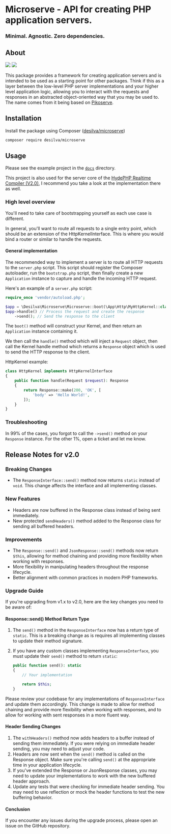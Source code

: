 # Microserve - API for creating PHP application servers.

### Minimal. Agnostic. Zero dependencies.

## About

![](https://img.shields.io/packagist/dt/desilva/microserve)
![](https://img.shields.io/packagist/v/desilva/microserve)

This package provides a framework for creating application servers and is intended to be
used as a starting point for other packages. Think if this as a layer between the low-level
PHP server implementations and your higher level application logic, allowing you to interact
with the requests and responses in an abstracted object-oriented way that you may be used to.
The name comes from it being based on [Pikoserve](https://github.com/caendesilva/pikoserve).

## Installation
Install the package using Composer ([desilva/microserve](https://packagist.org/packages/desilva/microserve))

```bash
composer require desilva/microserve
```

## Usage

Please see the example project in the [`docs`](docs/installation.md) directory.

This project is also used for the server core of the [HydePHP Realtime Compiler (V2.0)](https://github.com/hydephp/realtime-compiler),
I recommend you take a look at the implementation there as well.

### High level overview

You'll need to take care of bootstrapping yourself as each use case is different.

In general, you'll want to route all requests to a single entry point, which should
be an extension of the HttpKernelInterface. This is where you would bind a router
or similar to handle the requests.

#### General implementation

The recommended way to implement a server is to route all HTTP requests to the `server.php` script.
This script should register the Composer autoloader, run the `bootstrap.php` script, then finally
create a new `Application` instance to capture and handle the incoming HTTP request.

Here's an example of a `server.php` script:
```php
require_once 'vendor/autoload.php';

$app = \Desilva\Microserve\Microserve::boot(\App\Http\MyHttpKernel::class);
$app->handle() // Process the request and create the response
    ->send(); // Send the response to the client
```

The `boot()` method will construct your Kernel, and then return an `Application` instance containing it.

We then call the `handle()` method which will inject a `Request` object, then call the Kernel handle method
which returns a `Response` object which is used to send the HTTP response to the client.

HttpKernel example:
```php
class HttpKernel implements HttpKernelInterface
{
    public function handle(Request $request): Response
    {
        return Response::make(200, 'OK', [
            'body' => 'Hello World!',
        ]);
    }
}
```

### Troubleshooting

In 99% of the cases, you forgot to call the `->send()` method on your `Response` instance. For the other 1%, open a ticket and let me know.

## Release Notes for v2.0

### Breaking Changes
- The `ResponseInterface::send()` method now returns `static` instead of `void`. This change affects the interface and all implementing classes.

### New Features
- Headers are now buffered in the Response class instead of being sent immediately.
- New protected `sendHeaders()` method added to the Response class for sending all buffered headers.

### Improvements
- The `Response::send()` and `JsonResponse::send()` methods now return `$this`, allowing for method chaining and providing more flexibility when working with responses.
- More flexibility in manipulating headers throughout the response lifecycle.
- Better alignment with common practices in modern PHP frameworks.

### Upgrade Guide

If you're upgrading from v1.x to v2.0, here are the key changes you need to be aware of:

#### Response::send() Method Return Type

1. The `send()` method in the `ResponseInterface` now has a return type of `static`. This is a breaking change as is requires all implementing classes to update their method signature.
2. If you have any custom classes implementing `ResponseInterface`, you must update their `send()` method to return `static`:

   ```php
   public function send(): static
   {
       // Your implementation

       return $this;
   }
   ```

Please review your codebase for any implementations of `ResponseInterface` and update them accordingly. This change is made to allow for method chaining and provide more flexibility when working with responses, and to allow for working with sent responses in a more fluent way.

#### Header Sending Changes

1. The `withHeaders()` method now adds headers to a buffer instead of sending them immediately. If you were relying on immediate header sending, you may need to adjust your code.
2. Headers are now sent when the `send()` method is called on the Response object. Make sure you're calling `send()` at the appropriate time in your application lifecycle.
3. If you've extended the Response or JsonResponse classes, you may need to update your implementations to work with the new buffered header approach.
4. Update any tests that were checking for immediate header sending. You may need to use reflection or mock the header functions to test the new buffering behavior.

#### Conclusion

If you encounter any issues during the upgrade process, please open an issue on the GitHub repository.
